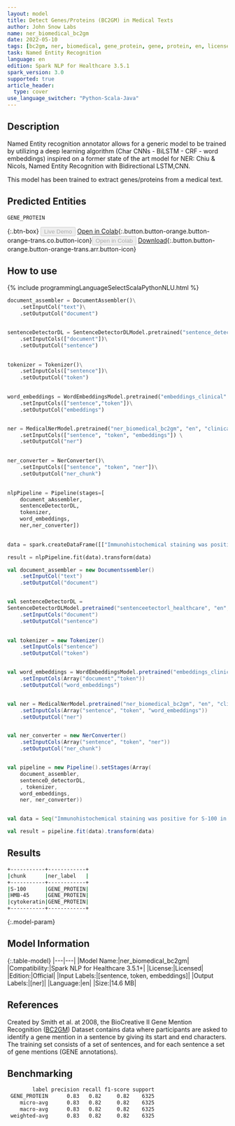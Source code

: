```yaml
---
layout: model
title: Detect Genes/Proteins (BC2GM) in Medical Texts
author: John Snow Labs
name: ner_biomedical_bc2gm
date: 2022-05-10
tags: [bc2gm, ner, biomedical, gene_protein, gene, protein, en, licensed, clinical]
task: Named Entity Recognition
language: en
edition: Spark NLP for Healthcare 3.5.1
spark_version: 3.0
supported: true
article_header:
  type: cover
use_language_switcher: "Python-Scala-Java"
---
```



## Description


Named Entity recognition annotator allows for a generic model to be trained by utilizing a deep learning algorithm (Char CNNs - BiLSTM - CRF - word embeddings) inspired on a former state of the art model for NER: Chiu & Nicols, Named Entity Recognition with Bidirectional LSTM,CNN.


This model has been trained to extract genes/proteins from a medical text.


## Predicted Entities


`GENE_PROTEIN`


{:.btn-box}
<button class="button button-orange" disabled>Live Demo</button>
[Open in Colab](https://colab.research.google.com/github/JohnSnowLabs/spark-nlp-workshop/blob/master/tutorials/Certification_Trainings/Healthcare/1.Clinical_Named_Entity_Recognition_Model.ipynb){:.button.button-orange.button-orange-trans.co.button-icon}<button class="button button-orange" disabled>Open in Colab</button>
[Download](https://s3.amazonaws.com/auxdata.johnsnowlabs.com/clinical/models/ner_biomedical_bc2gm_en_3.5.1_3.0_1652184014650.zip){:.button.button-orange.button-orange-trans.arr.button-icon}


## How to use






<div class="tabs-box" markdown="1">
{% include programmingLanguageSelectScalaPythonNLU.html %}

```python
document_assembler = DocumentAssembler()\
	.setInputCol("text")\
	.setOutputCol("document")


sentenceDetectorDL = SentenceDetectorDLModel.pretrained("sentence_detector_dl_healthcare", "en", "clinical/models")\
	.setInputCols(["document"])\
	.setOutputCol("sentence")

  
tokenizer = Tokenizer()\
	.setInputCols(["sentence"])\
	.setOutputCol("token")

  
word_embeddings = WordEmbeddingsModel.pretrained("embeddings_clinical" ,"en", "clinical/models")\
	.setInputCols(["sentence","token"])\
	.setOutputCol("embeddings")


ner = MedicalNerModel.pretrained("ner_biomedical_bc2gm", "en", "clinical/models") \
	.setInputCols(["sentence", "token", "embeddings"]) \
	.setOutputCol("ner")
 

ner_converter = NerConverter()\
	.setInputCols(["sentence", "token", "ner"])\
	.setOutputCol("ner_chunk")

  
nlpPipeline = Pipeline(stages=[
	document_aAssembler,
	sentenceDetectorDL,
	tokenizer,
	word_embeddings,
	ner,ner_converter])

  
data = spark.createDataFrame([["Immunohistochemical staining was positive for S-100 in all 9 cases stained, positive for HMB-45 in 9 (90%) of 10, and negative for cytokeratin in all 9 cases in which myxoid melanoma remained in the block after previous sections."]]).toDF("text")

result = nlpPipeline.fit(data).transform(data)
```
```scala
val document_assembler = new Documentssembler()
	.setInputCol("text")
	.setOutputCol("document")


val sentenceDetectorDL =
SentenceDetectorDLModel.pretrained("sentenceetectorl_healthcare", "en", "clinical/models")
	.setInputCols("document")
	.setOutputCol("sentence")

  
val tokenizer = new Tokenizer()
	.setInputCols("sentence")
	.setOutputCol("token")


val word_embeddings = WordEmbeddingsModel.pretrained("embeddings_clinical" ,"en", "clinical/models")
	.setInputCols(Array("document","token"))
	.setOutputCol("word_embeddings")


val ner = MedicalNerModel.pretrained("ner_biomedical_bc2gm", "en", "clinical/models")
	.setInputCols(Array("sentence", "token", "word_embeddings"))
	.setOutputCol("ner")


val ner_converter = new NerConverter()
	.setInputCols(Array("sentence", "token", "ner"))
    .setOutputCol("ner_chunk")


val pipeline = new Pipeline().setStages(Array(
	document_assembler, 
	sentenceD_detectorDL, 
	, tokenizer, 
	word_embeddings, 
	ner, ner_converter))


val data = Seq("Immunohistochemical staining was positive for S-100 in all 9 cases stained, positive for HMB-45 in 9 (90%) of 10, and negative for cytokeratin in all 9 cases in which myxoid melanoma remained in the block after previous sections.").toDS.toDF("text")

val result = pipeline.fit(data).transform(data)
```
</div>


## Results


```bash
+-----------+------------+
|chunk      |ner_label   |
+-----------+------------+
|S-100      |GENE_PROTEIN|
|HMB-45     |GENE_PROTEIN|
|cytokeratin|GENE_PROTEIN|
+-----------+------------+
```


{:.model-param}
## Model Information


{:.table-model}
|---|---|
|Model Name:|ner_biomedical_bc2gm|
|Compatibility:|Spark NLP for Healthcare 3.5.1+|
|License:|Licensed|
|Edition:|Official|
|Input Labels:|[sentence, token, embeddings]|
|Output Labels:|[ner]|
|Language:|en|
|Size:|14.6 MB|


## References


Created by Smith et al. at 2008, the BioCreative II Gene Mention Recognition ([BC2GM](https://metatext.io/datasets/biocreative-ii-gene-mention-recognition-(bc2gm))) Dataset contains data where participants are asked to identify a gene mention in a sentence by giving its start and end characters. The training set consists of a set of sentences, and for each sentence a set of gene mentions (GENE annotations).


## Benchmarking

```bash
        label precision recall f1-score support
 GENE_PROTEIN      0.83   0.82     0.82    6325 
    micro-avg      0.83   0.82     0.82    6325
    macro-avg      0.83   0.82     0.82    6325
 weighted-avg      0.83   0.82     0.82    6325
```


<!--stackedit_data:
eyJoaXN0b3J5IjpbNTYxOTc2Mjg0LDE2NTY2MTc4MjUsLTI2Mz
Q3ODc3Ml19
-->